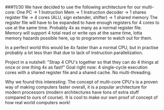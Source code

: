 ###11/30
We have decided to use the following architecture for our multi-core:
One PC -> 1 Instruction Mem -> 1 Instruction decoder -> 1 shares register file -> 4 cores (ALU, sign extender, shifter) -> 1 shared memory
The register file will have to be expanded to have enough registers for 4 cores to use at the same time. Probably 4x as many as a normal register file.
Memory will support 4 total read or write ops at the same time, lotta memory hazards possible here, up to programmer to watch out for them.

In a perfect world this would be 4x faster than a normal CPU, but in practise probably a lot less than that due to lack of instruction parallelization.

Project in a nutshell: "Strap 4 CPU's together so that they can do 4 things at once or one thing 4x as fast!"
Goal right now: 4 single-cycle execution cores with a shared register file and a shared cache. No multi-threading.

Why we found this interesting: The concept of multi-core CPU's is a proven way of making computers faster overall, it is a popular architecture for modern processors (modern architectures have tons of extra stuff compared to ours of course). It is cool to make our own proof of concept of how real world computers work!